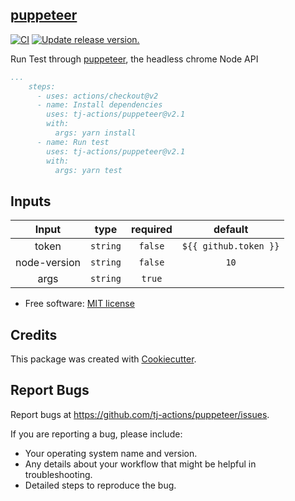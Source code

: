 [puppeteer](https://github.com/puppeteer/puppeteer)
----------

[![CI](https://github.com/tj-actions/puppeteer/workflows/CI/badge.svg)](https://github.com/tj-actions/puppeteer/actions?query=workflow%3ACI) [![Update release version.](https://github.com/tj-actions/puppeteer/actions/workflows/sync-release-version.yml/badge.svg)](https://github.com/tj-actions/puppeteer/actions/workflows/sync-release-version.yml)

Run Test through [puppeteer](https://github.com/puppeteer/puppeteer), the headless chrome Node API

```yaml
...
    steps:
      - uses: actions/checkout@v2
      - name: Install dependencies
        uses: tj-actions/puppeteer@v2.1
        with:
          args: yarn install
      - name: Run test
        uses: tj-actions/puppeteer@v2.1
        with:
          args: yarn test
```


## Inputs

|   Input       |    type    |  required     |  default             | 
|:-------------:|:-----------:|:-------------:|:---------------------:|
| token         |  `string`   |    `false`    | `${{ github.token }}` |
| node-version  |  `string`   |    `false`    | `10`                  |
| args         |  `string`   |    `true`    |                        |



* Free software: [MIT license](LICENSE)


Credits
-------

This package was created with [Cookiecutter](https://github.com/cookiecutter/cookiecutter).



Report Bugs
-----------

Report bugs at https://github.com/tj-actions/puppeteer/issues.

If you are reporting a bug, please include:

* Your operating system name and version.
* Any details about your workflow that might be helpful in troubleshooting.
* Detailed steps to reproduce the bug.

